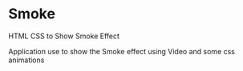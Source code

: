 # Smoke
HTML CSS to Show Smoke Effect

Application use to show the Smoke effect using Video and some css animations 
